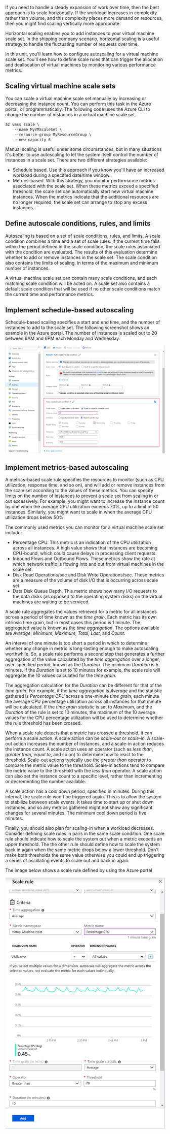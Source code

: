 If you need to handle a steady expansion of work over time, then the best approach is to scale horizontally. If the workload increases in complexity rather than volume, and this complexity places more demand on resources, then you might find scaling vertically more appropriate.

Horizontal scaling enables you to add instances to your virtual machine scale set. In the shipping company scenario, horizontal scaling is a useful strategy to handle the fluctuating number of requests over time.

In this unit, you'll learn how to configure autoscaling for a virtual machine scale set. You'll see how to define scale rules that can trigger the allocation and deallocation of virtual machines by monitoring various performance metrics.

## Scaling virtual machine scale sets

You can scale a virtual machine scale set manually by increasing or decreasing the instance count. You can perform this task in the Azure portal, or programmatically. The following code uses the Azure CLI to change the number of instances in a virtual machine scale set.

```azurecli
az vmss scale \
    --name MyVMScaleSet \
    --resource-group MyResourceGroup \
    --new-capacity 6
```

Manual scaling is useful under some circumstances, but in many situations it's better to use autoscaling to let the system itself control the number of instances in a scale set. There are two different strategies available:

- Schedule based. Use this approach if you know you'll have an increased workload during a specified date/time window.
- Metrics-based. With this strategy, you monitor performance metrics associated with the scale set. When these metrics exceed a specified  threshold, the scale set can automatically start new virtual machine instances. When the metrics indicate that the additional resources are no longer required, the scale set can arrange to stop any excess instances.

## Define autoscale conditions, rules, and limits

Autoscaling is based on a set of scale conditions, rules, and limits. A scale condition combines a time and a set of scale rules. If the current time falls within the period defined in the scale condition, the scale rules associated with the condition are evaluated. The results of this evaluation determine whether to add or remove instances in the scale set. The scale condition also contains the limits of scaling, in terms of the maximum and minimum number of instances.

A virtual machine scale set can contain many scale conditions, and each matching scale condition will be acted on. A scale set also contains a default scale condition that will be used if no other scale conditions match the current time and performance metrics.

## Implement schedule-based autoscaling

Schedule-based scaling specifies a start and end time, and the number of instances to add to the scale set. The following screenshot shows an example in the Azure portal. The number of instances is scaled out to 20 between 6AM and 6PM each Monday and Wednesday.

![Example of a schedule-based scale condition](../media/4-schedule-based-scale-rule.png)

## Implement metrics-based autoscaling

A metrics-based scale rule specifies the resources to monitor (such as CPU utilization, response time, and so on), and will add or remove instances from the scale set according to the values of these metrics. You can specify limits on the number of instances to prevent a scale set from scaling in or out excessively. For example, you might want to increase the instance count by one when the average CPU utilization exceeds 70%, up to a limit of 50 instances. Similarly, you might want to scale in when the average CPU utilization drops below 50%.

The commonly used metrics you can monitor for a virtual machine scale set include:

- Percentage CPU. This metric is an indication of the CPU utilization across all instances. A high value shows that instances are becoming CPU-bound, which could cause delays in processing client requests.
- Inbound Flows and Outbound Flows. These metrics show the rate at which network traffic is flowing into and out from virtual machines in the scale set.
- Disk Read Operations/sec and Disk Write Operations/sec. These metrics are a measure of the volume of disk I/O that is occurring across scale set.
- Data Disk Queue Depth. This metric shows how many I/O requests to the data disks (as opposed to the operating system disks) on the virtual machines are waiting to be serviced.

A scale rule aggregates the values retrieved for a metric for all instances across a period of time known as the *time grain*. Each metric has its own intrinsic time grain, but in most cases this period is 1 minute. The aggregated value is known as the *time aggregation*. The options available are *Average*, *Minimum*, *Maximum*, *Total*, *Last*, and *Count*.

An interval of one minute is too short a period in which to determine whether any change in metric is long-lasting enough to make autoscaling worthwhile. So, a scale rule performs a second step that generates a further aggregation of the value calculated by the *time aggregation* over a longer, user-specified period, known as the *Duration*. The minimum *Duration* is 5 minutes. If the *Duration* is set to 10 minutes for example, the scale rule will aggregate the 10 values calculated for the *time grain*.

The aggregation calculation for the *Duration* can be different for that of the *time grain*. For example, if the *time aggregation* is *Average* and the statistic gathered is *Percentage CPU* across a one-minute *time grain*, each minute the average CPU percentage utilization across all instances for that minute will be calculated. If the *time grain statistic* is set to *Maximum*, and the *Duration* of the rule is set to 10 minutes, the maximum of the 10 average values for the CPU percentage utilization will be used to determine whether the rule threshold has been crossed.

When a scale rule detects that a metric has crossed a threshold, it can perform a scale action. A scale action can be *scale-out* or *scale-in*. A scale-out action increases the number of instances, and a scale-in action reduces the instance count. A scale action uses an operator (such as *less than*, *greater than*, *equal to*, and so on) to determine how to react to the threshold. Scale-out actions typically use the *greater than* operator to compare the metric value to the threshold. Scale-in actions tend to compare the metric value to the threshold with the *less than* operator. A scale action can also set the instance count to a specific level, rather than incrementing or decrementing the number available.

A scale action has a *cool down* period, specified in minutes. During this interval, the scale rule won't be triggered again. This is to allow the system to stabilize between scale events. It takes time to start up or shut down instances, and so any metrics gathered might not show any significant changes for several minutes. The minimum cool down period is five minutes.

Finally, you should also plan for scaling-in when a workload decreases. Consider defining scale rules in pairs in the same scale condition. One scale rule should indicate how to scale the system out when a metric exceeds an upper threshold. The the other rule should define how to scale the system back in again when the same metric drops below a lower threshold. Don't make both thresholds the same value otherwise you could end up triggering a series of oscillating events to scale out and back in again.

The image below shows a scale rule defined by using the Azure portal

![Example of a metrics-based scale rule in the Azure portal](../media/4-example-scale-rule.png)
